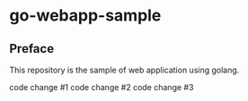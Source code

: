 # go-webapp-sample



## Preface
This repository is the sample of web application using golang.

code change #1
code change #2
code change #3
